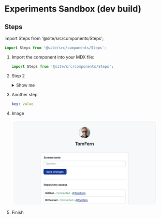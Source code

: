# Experiments Sandbox (dev build)

## Steps


import Steps from '@site/src/components/Steps';

```js
import Steps from '@site/src/components/Steps';
```

<Steps>


1. Import the component into your MDX file:

   ```js
   import Steps from '@site/src/components/Steps';
   ```
2. Step 2

    <details>
    <summary>Show me</summary>
    <div>

    Surprise!

    </div>
    </details>

3. Another step

    ```yaml
    key: value
    ```
4. Image

    ![Test](../using-semaphore/img/account-gh-bb-access.jpg)

5. Finish

</Steps>

